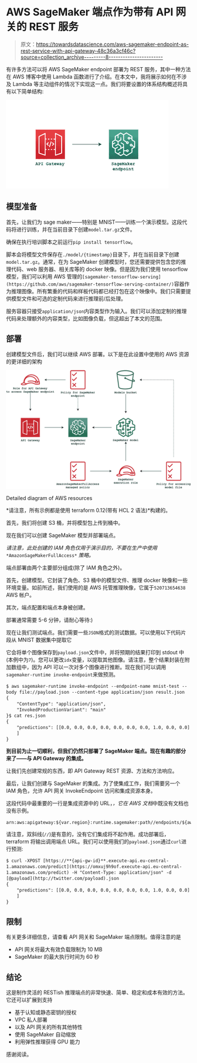 # AWS SageMaker 端点作为带有 API 网关的 REST 服务

> 原文：<https://towardsdatascience.com/aws-sagemaker-endpoint-as-rest-service-with-api-gateway-48c36a3cf46c?source=collection_archive---------8----------------------->

有许多方法可以将 AWS SageMaker endpoint 部署为 REST 服务，其中一种方法在 AWS 博客中使用 Lambda 函数进行了介绍。在本文中，我将展示如何在不涉及 Lambda 等主动组件的情况下实现这一点。我们将要设置的体系结构概述将具有以下简单结构:

![](img/dad70c276897f7095017e3354b1e5598.png)

## 模型准备

首先，让我们为 sage maker——特别是 MNIST——训练一个演示模型。这段代码将进行训练，并在当前目录下创建`model.tar.gz`文件。

确保在执行培训脚本之前运行`pip install tensorflow`。

脚本会将模型文件保存在`./model/{timestamp}`目录下，并在当前目录下创建`model.tar.gz`。通常，在为 SageMaker 创建模型时，您还需要提供包含您的推理代码、web 服务器、相关库等的 docker 映像。但是因为我们使用 tensorflow 模型，我们可以利用 AWS 管理的`[sagemaker-tensorflow-serving](https://github.com/aws/sagemaker-tensorflow-serving-container/)`容器作为推理图像。所有繁重的代码和样板代码都已经打包在这个映像中。我们只需要提供模型文件和可选的定制代码来进行推理前/后处理。

服务容器只接受`application/json`内容类型作为输入。我们可以添加定制的推理代码来处理额外的内容类型，比如图像负载，但这超出了本文的范围。

## 部署

创建模型文件后，我们可以继续 AWS 部署。以下是在此设置中使用的 AWS 资源的更详细的架构

![](img/0125ffb2aea4db30735bd01af29b8b10.png)

Detailed diagram of AWS resources

*请注意，所有示例都是使用 terraform 0.12(带有 HCL 2 语法)*构建的。

首先，我们将创建 S3 桶，并将模型包上传到桶中。

现在我们可以创建 SageMaker 模型并部署端点。

*请注意，此处创建的 IAM 角色仅用于演示目的，不要在生产中使用* `*AmazonSageMakerFullAccess*` *策略。*

端点部署由两个主要部分组成(除了 IAM 角色之外)。

首先，创建模型。它封装了角色、S3 桶中的模型文件、推理 docker 映像和一些环境变量。如前所述，我们使用的是 AWS 托管推理映像，它属于`520713654638` AWS 帐户。

其次，端点配置和端点本身被创建。

部署通常需要 5-6 分钟，请耐心等待:)

现在让我们测试端点。我们需要一些`JSON`格式的测试数据。可以使用以下代码片段从 MNIST 数据集中提取它

它会将单个图像保存到`payload.json`文件中，并将预期的结果打印到 stdout 中(本例中为`7`)。您可以更改`idx`变量，以提取其他图像。请注意，整个结果封装在附加数组中，因为 API 可以一次对多个图像进行推断。现在我们可以调用`sagemaker-runtime invoke-endpoint`来做预测。

```
$ aws sagemaker-runtime invoke-endpoint --endpoint-name mnist-test --body file://payload.json --content-type application/json result.json
{
    "ContentType": "application/json",
    "InvokedProductionVariant": "main"
}$ cat res.json
{
    "predictions": [[0.0, 0.0, 0.0, 0.0, 0.0, 0.0, 0.0, 1.0, 0.0, 0.0]
    ]
}
```

**到目前为止一切顺利，但我们仍然只部署了 SageMaker 端点。现在有趣的部分来了——与 API Gateway 的集成。**

让我们先创建常规的东西，即 API Gateway REST 资源、方法和方法响应。

最后，让我们创建与 SageMaker 的集成。为了使集成工作，我们需要另一个 IAM 角色，允许 API 网关 InvokeEndpoint 访问和集成资源本身。

这段代码中最重要的一行是集成资源中的 URL，*，它在 AWS 文档*中既没有文档也没有示例。

```
arn:aws:apigateway:${var.region}:runtime.sagemaker:path//endpoints/${aws_sagemaker_endpoint.endpoint.name}/invocations
```

请注意，双斜线(`//`)是有意的，没有它们集成将不起作用。成功部署后，terraform 将输出调用端点 URL。我们可以使用我们的`payload.json`通过`curl`进行预测:

```
$ curl -XPOST [https://**{api-gw-id}**.execute-api.eu-central-1.amazonaws.com/predict](https://omxuj9h9of.execute-api.eu-central-1.amazonaws.com/predict) -H "Content-Type: application/json" -d [@payload](http://twitter.com/payload).json
{
    "predictions": [[0.0, 0.0, 0.0, 0.0, 0.0, 0.0, 0.0, 1.0, 0.0, 0.0]
    ]
}
```

## 限制

有关更多详细信息，请查看 API 网关和 SageMaker 端点限制。值得注意的是

*   API 网关将最大有效负载限制为 10 MB
*   SageMaker 的最大执行时间为 60 秒

## 结论

这是制作灵活的 RESTish 推理端点的非常快速、简单、稳定和成本有效的方法。它还可以扩展到支持

*   基于认知或静态密钥的授权
*   VPC 私人部署
*   以及 API 网关的所有其他特性
*   使用 SageMaker 自动缩放
*   利用弹性推理获得 GPU 能力

感谢阅读。